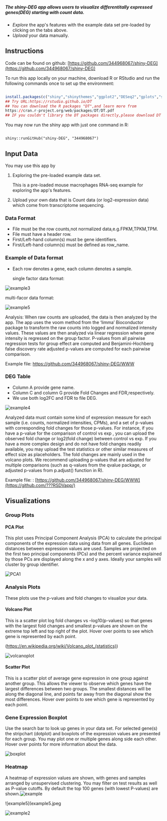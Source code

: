 ##### **The shiny-DEG app allows users to visualize differentitally expressed genes(DEG) starting with count data.**

- *Explore* the app's features with the example data set pre-loaded by clicking on the tabs above.
- *Upload* your data manually.

## Instructions

Code can be found on github: [https://github.com/344968067/shiny-DEG](https://github.com/344968067/shiny-DEG)

To run this app locally on your machine, download R or RStudio and run the following commands once to set up the environment:

```r

install.packages(c("shiny","shinythemes","ggplot2","DESeq2","gplots","states","BiocGenerics","Bioparallel","DelayeArray","IRanges","S4Vectors","Biobase",,"RColorBrewer","DT")
## Try URL:https://rstudio.github.io/DT 
## You can download the R packages "DT",and learn more from
https://cran.r-project.org/web/packages/DT/DT.pdf
## IF you couldn't library the DT packages directly,please download DT packages and source(DT)
```

You may now run the shiny app with just one command in R:

```

shiny::runGitHub("shiny-DEG", "344968067")
```

<a name="inputdata"></a> 

## Input Data

You may use this app by

1. Exploring the pre-loaded example data set.
   
   This is a pre-loaded mouse macrophages RNA-seq example for exploring the app's features.
2. Upload your own data that is Count data (or log2-expression data) which come from transcriptome sequencing.

<a name="dataformat"></a> 

### Data Format

- File must be the row counts,not normalized data,e.g.FPKM,TPKM,TPM.
- File must have a header row.
- First/Left-hand column(s) must be gene identifiers.
- First/Left-hand column(s) must be defined as row_name.

<a name="example"></a>

### Example of Data format

- Each row denotes a gene, each column denotes a sample.
  
  single factor data format:

![example3](example3.png)



multi-facor data format:

![example5](example5.png)

Analysis: When raw counts are uploaded, the data is then analyzed by the app. The app uses the voom method from the ‘limma’ Bioconductor package to transform the raw counts into logged and normalized intensity values. These values are then analyzed via linear regression where gene intensity is regressed on the group factor. P-values from all pairwise regression tests for group effect are computed and Benjamini-Hochberg false discovery rate adjusted p-values are computed for each pairwise comparison. 

Example file: https://github.com/344968067/shiny-DEG/WWW

<a name="degtable"></a>

### DEG Table

- Column A provide gene name.
- Column C and column G provide Fold Changes and FDR,respectively.
- We use both log2FC and FDR to file DEG.

![example4](example4.png)

Analyzed data must contain some kind of expression measure for each sample (i.e. counts, normalized intensities, CPMs), and a set of p-values with corresponding fold changes for those p-values. For instance, if you have a p-value for the comparison of control vs exp , you can upload the observed fold change or log2(fold change) between control vs exp. If you have a more complex design and do not have fold changes readily available, you may upload the test statistics or other similar measures of effect size as placeholders. The fold changes are mainly used in the volcano plots. We recommend uploading p-values that are adjusted for multiple comparisons (such as q-values from the qvalue package, or adjusted p-values from p.adjust() function in R).

Example file: : [https://github.com/344968067/shiny-DEG/WWW](https://github.com/???RSDVapp/)

<a name="vis"></a> 

## Visualizations

### Group Plots

<a name="pcaplots"></a>

#### PCA Plot

This plot uses Principal Component Analysis (PCA) to calculate the principal components of the expression data using data from all genes. Euclidean distances between expression values are used. Samples are projected on the first two principal components (PCs) and the percent variance explained by those PCs are displayed along the x and y axes. Ideally your samples will cluster by group identifier.

![PCA1](PCA1.png)

<a name="analysisplots"></a>

### Analysis Plots

These plots use the p-values and fold changes to visualize your data.

<a name="volcano"></a>

#### Volcano Plot

This is a scatter plot log fold changes vs –log10(p-values) so that genes with the largest fold changes and smallest p-values are shown on the extreme top left and top right of the plot. Hover over points to see which gene is represented by each point.

 (<https://en.wikipedia.org/wiki/Volcano_plot_(statistics)>)

![volcanoplot](volcanoplot.png)

<a name="scatterplots"></a>

#### Scatter Plot

This is a scatter plot of average gene expression in one group against another group. This allows the viewer to observe which genes have the largest differences between two groups. The smallest distances will be along the diagonal line, and points far away from the diagonal show the most differences. Hover over points to see which gene is represented by each point.

<a name="boxplots"></a>

### Gene Expression Boxplot

Use the search bar to look up genes in your data set. For selected gene(s) the stripchart (dotplot) and boxplots of the expression values are presented for each group. You may plot one or multiple genes along side each other. Hover over points for more information about the data.

![boxplot](boxplot.png)

<a name="heatmaps"></a>

### Heatmap

A heatmap of expression values are shown, with genes and samples arranged by unsupervised clustering. You may filter on test results as well as P-value cutoffs. By default the top 100 genes (with lowest P-values) are shown.![example](example.png)

![example5](example5.jpeg

![example2](example2.png)
